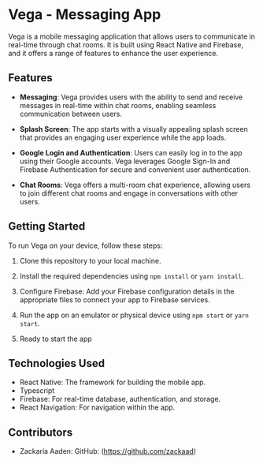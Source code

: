 # Vega - Messaging App

Vega is a mobile messaging application that allows users to communicate in real-time through chat rooms. It is built using React Native and Firebase, and it offers a range of features to enhance the user experience.

## Features

- **Messaging**: Vega provides users with the ability to send and receive messages in real-time within chat rooms, enabling seamless communication between users.

- **Splash Screen**: The app starts with a visually appealing splash screen that provides an engaging user experience while the app loads.

- **Google Login and Authentication**: Users can easily log in to the app using their Google accounts. Vega leverages Google Sign-In and Firebase Authentication for secure and convenient user authentication.

- **Chat Rooms**: Vega offers a multi-room chat experience, allowing users to join different chat rooms and engage in conversations with other users.

## Getting Started

To run Vega on your device, follow these steps:

1. Clone this repository to your local machine.

2. Install the required dependencies using `npm install` or `yarn install`.

3. Configure Firebase: Add your Firebase configuration details in the appropriate files to connect your app to Firebase services.

4. Run the app on an emulator or physical device using `npm start` or `yarn start`.

5. Ready to start the app

## Technologies Used

- React Native: The framework for building the mobile app.
- Typescript
- Firebase: For real-time database, authentication, and storage.
- React Navigation: For navigation within the app.

## Contributors

- Zackaria Aaden: GitHub: (https://github.com/zackaad)



